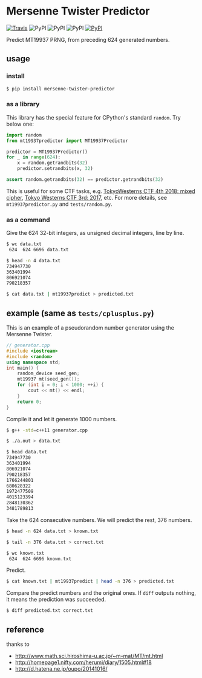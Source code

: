 # Mersenne Twister Predictor

[![Travis](https://img.shields.io/travis/kmyk/mersenne-twister-predictor.svg)](https://travis-ci.org/kmyk/mersenne-twister-predictor)
![PyPI](https://img.shields.io/pypi/l/mersenne-twister-predictor.svg)
![PyPI](https://img.shields.io/pypi/pyversions/mersenne-twister-predictor.svg)
![PyPI](https://img.shields.io/pypi/status/mersenne-twister-predictor.svg)
[![PyPI](https://img.shields.io/pypi/v/mersenne-twister-predictor.svg)](https://pypi.python.org/pypi/mersenne-twister-predictor)

Predict MT19937 PRNG, from preceding 624 generated numbers.

## usage

### install

``` sh
$ pip install mersenne-twister-predictor
```

### as a library

This library has the special feature for CPython's standard `random`.
Try below one:

``` python
import random
from mt19937predictor import MT19937Predictor

predictor = MT19937Predictor()
for _ in range(624):
    x = random.getrandbits(32)
    predictor.setrandbits(x, 32)

assert random.getrandbits(32) == predictor.getrandbits(32)
```

This is useful for some CTF tasks, e.g. [TokyoWesterns CTF 4th 2018: mixed cipher](https://ctftime.org/task/6514), [Tokyo Westerns CTF 3rd: 2017](https://ctftime.org/task/4546), etc.
For more details, see `mt19937predictor.py` and `tests/random.py`.

### as a command

Give the 624 32-bit integers, as unsigned decimal integers, line by line.

``` sh
$ wc data.txt
 624  624 6696 data.txt

$ head -n 4 data.txt
734947730
363401994
806921074
790218357

$ cat data.txt | mt19937predict > predicted.txt
```

## example (same as `tests/cplusplus.py`)

This is an example of a pseudorandom number generator using the Mersenne Twister.

``` c++
// generator.cpp
#include <iostream>
#include <random>
using namespace std;
int main() {
    random_device seed_gen;
    mt19937 mt(seed_gen());
    for (int i = 0; i < 1000; ++i) {
        cout << mt() << endl;
    }
    return 0;
}
```

Compile it and let it generate 1000 numbers.

``` sh
$ g++ -std=c++11 generator.cpp

$ ./a.out > data.txt

$ head data.txt
734947730
363401994
806921074
790218357
1766244801
680628322
1972477509
4015123394
2848130362
3481789813
```

Take the 624 consecutive numbers.  We will predict the rest, 376 numbers.

``` sh
$ head -n 624 data.txt > known.txt

$ tail -n 376 data.txt > correct.txt

$ wc known.txt
 624  624 6696 known.txt
```

Predict.

``` sh
$ cat known.txt | mt19937predict | head -n 376 > predicted.txt
```

Compare the predict numbers and the original ones.
If `diff` outputs nothing, it means the prediction was succeeded.

``` sh
$ diff predicted.txt correct.txt
```

## reference

thanks to

-   <http://www.math.sci.hiroshima-u.ac.jp/~m-mat/MT/mt.html>
-   <http://homepage1.nifty.com/herumi/diary/1505.html#18>
-   <http://d.hatena.ne.jp/oupo/20141016/>
